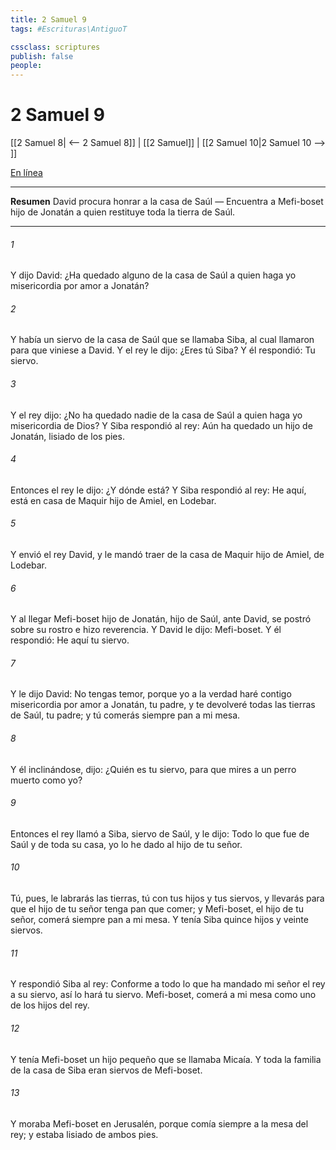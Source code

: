 ```yaml
---
title: 2 Samuel 9
tags: #Escrituras\AntiguoT

cssclass: scriptures
publish: false
people:
---
```


# 2 Samuel 9
[[2 Samuel 8| <-- 2 Samuel 8]] | [[2 Samuel]] | [[2 Samuel 10|2 Samuel 10 --> ]]

[En línea](https://churchofjesuschrist.org/study/scriptures/ot/2-sam/9?lang=spa)

---
__Resumen__
David procura honrar a la casa de Saúl — Encuentra a Mefi-boset hijo de Jonatán a quien restituye toda la tierra de Saúl.

---
###### 1 
Y dijo David: ¿Ha quedado alguno de la casa de Saúl a quien haga yo misericordia por amor a Jonatán?

###### 2 
Y había un siervo de la casa de Saúl que se llamaba Siba, al cual llamaron para que viniese a David. Y el rey le dijo: ¿Eres tú Siba? Y él respondió: Tu siervo.

###### 3 
Y el rey dijo: ¿No ha quedado nadie de la casa de Saúl a quien haga yo misericordia de Dios? Y Siba respondió al rey: Aún ha quedado un hijo de Jonatán, lisiado de los pies.

###### 4 
Entonces el rey le dijo: ¿Y dónde está? Y Siba respondió al rey: He aquí, está en casa de Maquir hijo de Amiel, en Lodebar.

###### 5 
Y envió el rey David, y le mandó traer de la casa de Maquir hijo de Amiel, de Lodebar.

###### 6 
Y al llegar Mefi-boset hijo de Jonatán, hijo de Saúl, ante David, se postró sobre su rostro e hizo reverencia. Y David le dijo: Mefi-boset. Y él respondió: He aquí tu siervo.

###### 7 
Y le dijo David: No tengas temor, porque yo a la verdad haré contigo misericordia por amor a Jonatán, tu padre, y te devolveré todas las tierras de Saúl, tu padre; y tú comerás siempre pan a mi mesa.

###### 8 
Y él inclinándose, dijo: ¿Quién es tu siervo, para que mires a un perro muerto como yo?

###### 9 
Entonces el rey llamó a Siba, siervo de Saúl, y le dijo: Todo lo que fue de Saúl y de toda su casa, yo lo he dado al hijo de tu señor.

###### 10 
Tú, pues, le labrarás las tierras, tú con tus hijos y tus siervos, y llevarás  para que el hijo de tu señor tenga pan que comer; y Mefi-boset, el hijo de tu señor, comerá siempre pan a mi mesa. Y tenía Siba quince hijos y veinte siervos.

###### 11 
Y respondió Siba al rey: Conforme a todo lo que ha mandado mi señor el rey a su siervo, así lo hará tu siervo. Mefi-boset,  comerá a mi mesa como uno de los hijos del rey.

###### 12 
Y tenía Mefi-boset un hijo pequeño que se llamaba Micaía. Y toda la familia de la casa de Siba eran siervos de Mefi-boset.

###### 13 
Y moraba Mefi-boset en Jerusalén, porque comía siempre a la mesa del rey; y estaba lisiado de ambos pies.

